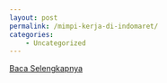 ```yaml
---
layout: post
permalink: /mimpi-kerja-di-indomaret/
categories:
    - Uncategorized
---
```


[Baca Selengkapnya](/05)